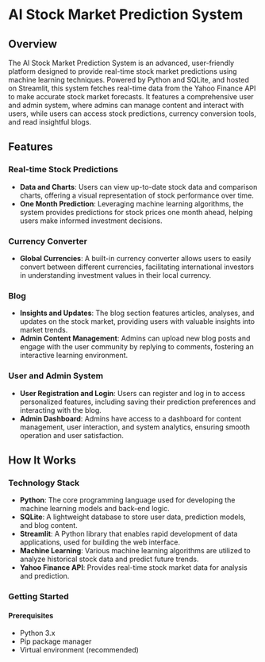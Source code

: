 # AI Stock Market Prediction System

## Overview
The AI Stock Market Prediction System is an advanced, user-friendly platform designed to provide real-time stock market predictions using machine learning techniques. Powered by Python and SQLite, and hosted on Streamlit, this system fetches real-time data from the Yahoo Finance API to make accurate stock market forecasts. It features a comprehensive user and admin system, where admins can manage content and interact with users, while users can access stock predictions, currency conversion tools, and read insightful blogs.

## Features

### Real-time Stock Predictions
- **Data and Charts**: Users can view up-to-date stock data and comparison charts, offering a visual representation of stock performance over time.
- **One Month Prediction**: Leveraging machine learning algorithms, the system provides predictions for stock prices one month ahead, helping users make informed investment decisions.

### Currency Converter
- **Global Currencies**: A built-in currency converter allows users to easily convert between different currencies, facilitating international investors in understanding investment values in their local currency.

### Blog
- **Insights and Updates**: The blog section features articles, analyses, and updates on the stock market, providing users with valuable insights into market trends.
- **Admin Content Management**: Admins can upload new blog posts and engage with the user community by replying to comments, fostering an interactive learning environment.

### User and Admin System
- **User Registration and Login**: Users can register and log in to access personalized features, including saving their prediction preferences and interacting with the blog.
- **Admin Dashboard**: Admins have access to a dashboard for content management, user interaction, and system analytics, ensuring smooth operation and user satisfaction.

## How It Works

### Technology Stack
- **Python**: The core programming language used for developing the machine learning models and back-end logic.
- **SQLite**: A lightweight database to store user data, prediction models, and blog content.
- **Streamlit**: A Python library that enables rapid development of data applications, used for building the web interface.
- **Machine Learning**: Various machine learning algorithms are utilized to analyze historical stock data and predict future trends.
- **Yahoo Finance API**: Provides real-time stock market data for analysis and prediction.

### Getting Started

#### Prerequisites
- Python 3.x
- Pip package manager
- Virtual environment (recommended)
